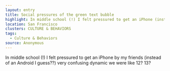 ```yaml
---
layout: entry
title: Social pressures of the green text bubble
highlight: In middle school (!) I felt pressured to get an iPhone (instead of an Android)
location: San Francisco
clusters: CULTURE & BEHAVIORS
tags:
  - Culture & Behaviors
source: Anonymous
---
```

In middle school (!) I felt pressured to get an iPhone by my friends (instead of an Android I guess??) very confusing dynamic we were like 12? 13?